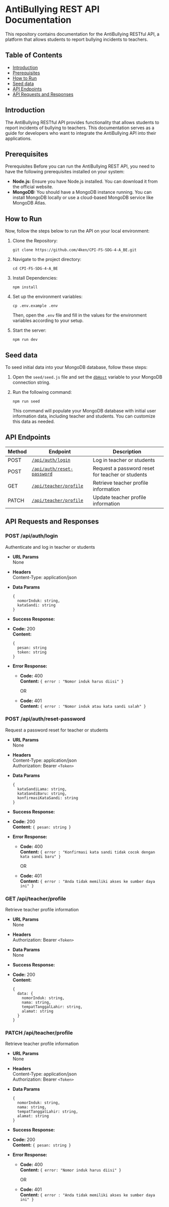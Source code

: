 # AntiBullying REST API Documentation

This repository contains documentation for the AntiBullying RESTful API, a platform that allows students to report bullying incidents to teachers.

## Table of Contents

- [Introduction](#introduction)
- [Prerequisites](#prerequisites)
- [How to Run](#how-to-run)
- [Seed data](#seed-data)
- [API Endpoints](#api-endpoints)
- [API Requests and Responses](#api-requests-and-responses)

## Introduction

The AntiBullying RESTful API provides functionality that allows students to report incidents of bullying to teachers. This documentation serves as a guide for developers who want to integrate the AntiBullying API into their applications.

## Prerequisites

Prerequisites
Before you can run the AntiBullying REST API, you need to have the following prerequisites installed on your system:

- **Node.js:** Ensure you have Node.js installed. You can download it from the official website.
- **MongoDB:** You should have a MongoDB instance running. You can install MongoDB locally or use a cloud-based MongoDB service like MongoDB Atlas.

## How to Run

Now, follow the steps below to run the API on your local environment:

1. Clone the Repository:

   ```
   git clone https://github.com/4ken/CPI-FS-SDG-4-A_BE.git
   ```

2. Navigate to the project directory:

   ```
   cd CPI-FS-SDG-4-A_BE
   ```

3. Install Dependencies:

   ```
   npm install
   ```

4. Set up the environment variables:

   ```
   cp .env.example .env
   ```

   Then, open the `.env` file and fill in the values for the environment variables according to your setup.

5. Start the server:
   ```
   npm run dev
   ```

## Seed data

To seed initial data into your MongoDB database, follow these steps:

1. Open the `seed/seed.js` file and set the [`dbHost`](./seed/seed.js#L8) variable to your MongoDB connection string.

2. Run the following command:

   ```
   npm run seed
   ```

   This command will populate your MongoDB database with initial user information data, including teacher and students. You can customize this data as needed.

## API Endpoints

| Method | Endpoint                                                  | Description                                      |
| ------ | --------------------------------------------------------- | ------------------------------------------------ |
| POST   | [`/api/auth/login`](#post-apiauthlogin)                   | Log in teacher or students                       |
| POST   | [`/api/auth/reset-password`](#post-apiauthreset-password) | Request a password reset for teacher or students |
| GET    | [`/api/teacher/profile`](#get-apiteacherprofile)          | Retrieve teacher profile information             |
| PATCH  | [`/api/teacher/profile`](#patch-apiteacherprofile)        | Update teacher profile information               |

## API Requests and Responses

### **POST /api/auth/login**

Authenticate and log in teacher or students

- **URL Params**  
  None
- **Headers**  
  Content-Type: application/json
- **Data Params**

  ```
  {
    nomorInduk: string,
    kataSandi: string
  }
  ```

- **Success Response:**
- **Code:** 200  
  **Content:**

  ```
  {
    pesan: string
    token: string
  }
  ```

* **Error Response:**

  - **Code:** 400  
    **Content:** `{ error : "Nomor induk harus diisi" }`

    OR

  - **Code:** 401  
    **Content:** `{ error : "Nomor induk atau kata sandi salah" }`

### **POST /api/auth/reset-password**

Request a password reset for teacher or students

- **URL Params**  
  None
- **Headers**  
  Content-Type: application/json  
  Authorization: Bearer `<Token>`
- **Data Params**

  ```
  {
    kataSandiLama: string,
    kataSandiBaru: string,
    konfirmasiKataSandi: string
  }
  ```

- **Success Response:**
- **Code:** 200  
  **Content:** `{ pesan: string }`

* **Error Response:**

  - **Code:** 400  
    **Content:** `{ error : "Konfirmasi kata sandi tidak cocok dengan kata sandi baru" }`

    OR

  - **Code:** 401  
    **Content:** `{ error : "Anda tidak memiliki akses ke sumber daya ini" }`

### **GET /api/teacher/profile**

Retrieve teacher profile information

- **URL Params**  
  None
- **Headers**  
  Authorization: Bearer `<Token>`
- **Data Params**  
  None

- **Success Response:**
- **Code:** 200  
  **Content:**

  ```
  {
    data: {
      nomorInduk: string,
      nama: string,
      tempatTanggalLahir: string,
      alamat: string
    }
  }
  ```

### **PATCH /api/teacher/profile**

Retrieve teacher profile information

- **URL Params**  
  None
- **Headers**  
  Content-Type: application/json  
  Authorization: Bearer `<Token>`
- **Data Params**

  ```
  {
    nomorInduk: string,
    nama: string,
    tempatTanggalLahir: string,
    alamat: string
  }
  ```

- **Success Response:**
- **Code:** 200  
  **Content:** `{ pesan: string }`

* **Error Response:**

  - **Code:** 400  
    **Content:** `{ error: "Nomor induk harus diisi" }`

    OR

  - **Code:** 401  
    **Content:** `{ error : "Anda tidak memiliki akses ke sumber daya ini" }`
